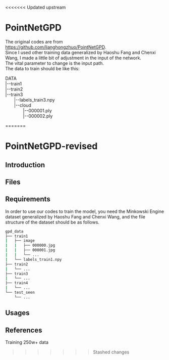 <<<<<<< Updated upstream
# PointNetGPD
The original codes are from https://github.com/lianghongzhuo/PointNetGPD.  
Since I used other training data generalized by Haoshu Fang and Chenxi Wang, I made a little bit of adjustment in the input of the network.  
The vital parameter to change is the input path.  
The data to train should be like this:   

DATA  
|--train1  
|--train2  
|--train3  
&emsp;&emsp;|--labels_train3.npy  
&emsp;&emsp;|--cloud  
&emsp;&emsp;&emsp;&emsp;|--000001.ply   
&emsp;&emsp;&emsp;&emsp;|--000002.ply    
  
=======
# PointNetGPD-revised

## Introduction 

## Files

## Requirements
In order to use our codes to train the model, you need the Minkowski Engine dataset generalized by Haoshu Fang and Chenxi Wang, and the file structure of the dataset should be as follows.
```bash
gpd_data
├── train1
|   ├── image
|   |   ├── 000000.jpg
|   |   ├── 000001.jpg
|   |   └── ...
|   └── labels_train1.npy
├── train2
|   └── ...
├── train3
|   └── ...
├── train4
|   └── ...
└── test_seen
    └── ...
```
## Usages

## References

Training 250w+ data
>>>>>>> Stashed changes
